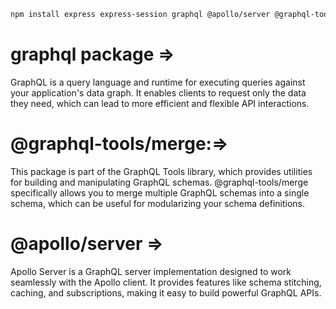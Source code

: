 ```bash
npm install express express-session graphql @apollo/server @graphql-tools/merge bcryptjs connect-mongodb-session dotenv graphql-passport passport mongoose

```
# graphql package =>
GraphQL is a query language and runtime for executing queries against your application's data graph. It enables clients to request only the data they need, which can lead to more efficient and flexible API interactions.

# @graphql-tools/merge:=>
This package is part of the GraphQL Tools library, which provides utilities for building and manipulating GraphQL schemas. @graphql-tools/merge specifically allows you to merge multiple GraphQL schemas into a single schema, which can be useful for modularizing your schema definitions.

# @apollo/server =>
Apollo Server is a GraphQL server implementation designed to work seamlessly with the Apollo client. It provides features like schema stitching, caching, and subscriptions, making it easy to build powerful GraphQL APIs.